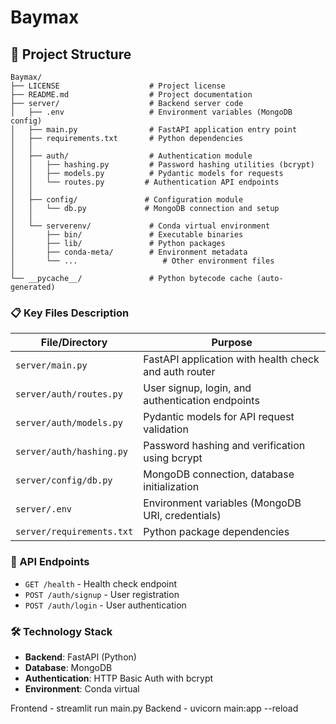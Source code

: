 # Baymax

## 📁 Project Structure

```
Baymax/
├── LICENSE                    # Project license
├── README.md                  # Project documentation
├── server/                    # Backend server code
│   ├── .env                   # Environment variables (MongoDB config)
│   ├── main.py                # FastAPI application entry point
│   ├── requirements.txt       # Python dependencies
│   │
│   ├── auth/                  # Authentication module
│   │   ├── hashing.py         # Password hashing utilities (bcrypt)
│   │   ├── models.py          # Pydantic models for requests
│   │   └── routes.py         # Authentication API endpoints
│   │
│   ├── config/               # Configuration module
│   │   └── db.py             # MongoDB connection and setup
│   │
│   └── serverenv/             # Conda virtual environment
│       ├── bin/               # Executable binaries
│       ├── lib/               # Python packages
│       ├── conda-meta/        # Environment metadata
│       └── ...                   # Other environment files
│
└── __pycache__/               # Python bytecode cache (auto-generated)
```

### 📋 Key Files Description

| File/Directory | Purpose |
|----------------|---------|
| `server/main.py` | FastAPI application with health check and auth router |
| `server/auth/routes.py` | User signup, login, and authentication endpoints |
| `server/auth/models.py` | Pydantic models for API request validation |
| `server/auth/hashing.py` | Password hashing and verification using bcrypt |
| `server/config/db.py` | MongoDB connection, database initialization |
| `server/.env` | Environment variables (MongoDB URI, credentials) |
| `server/requirements.txt` | Python package dependencies |

### 🔗 API Endpoints

- `GET /health` - Health check endpoint
- `POST /auth/signup` - User registration
- `POST /auth/login` - User authentication

### 🛠️ Technology Stack

- **Backend**: FastAPI (Python)
- **Database**: MongoDB
- **Authentication**: HTTP Basic Auth with bcrypt
- **Environment**: Conda virtual 


Frontend - streamlit run main.py
Backend - uvicorn main:app --reload  